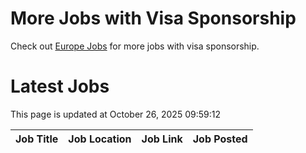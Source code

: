 # More Jobs with Visa Sponsorship

Check out [Europe Jobs](https://github.com/sureshparimi/europejobs#latest-jobs) for more jobs with visa sponsorship.

# Latest Jobs

This page is updated at October 26, 2025 09:59:12

| Job Title | Job Location | Job Link | Job Posted |
| --- | --- | --- | --- |
